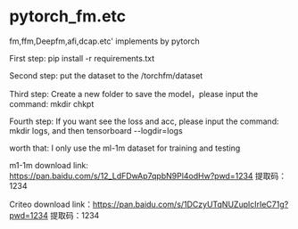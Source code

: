 # pytorch_fm.etc
fm,ffm,Deepfm,afi,dcap.etc' implements by pytorch

First step: pip install -r requirements.txt

Second step: put the dataset to the /torchfm/dataset

Third step: Create a new folder to save the model，please input the command: mkdir chkpt

Fourth step: If you want see the loss and acc, please input the command: mkdir logs, and then tensorboard --logdir=logs

worth that: I only use the ml-1m dataset for training and testing

m1-1m download link: https://pan.baidu.com/s/12_LdFDwAp7qpbN9Pl4odHw?pwd=1234 提取码：1234 

Criteo download link：https://pan.baidu.com/s/1DCzyUTqNUZuplcIrIeC71g?pwd=1234 提取码：1234 

